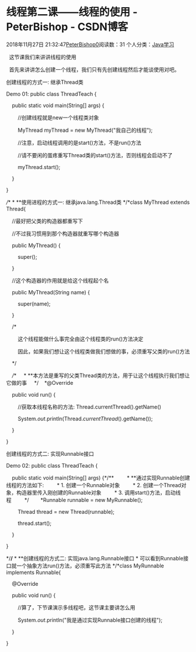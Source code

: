 # 线程第二课——线程的使用 - PeterBishop - CSDN博客





2018年11月27日 21:32:47[PeterBishop0](https://me.csdn.net/qq_40061421)阅读数：31
个人分类：[Java学习](https://blog.csdn.net/qq_40061421/article/category/8087498)









  这节课我们来讲讲线程的使用



  首先来讲讲怎么创建一个线程，我们只有先创建线程然后才能谈使用对吧。



创建线程的方式一: 继承Thread类



Demo 01:
public class ThreadTeach {



    public static void main(String[] args) {

        //创建线程就是new一个线程类对象

        MyThread myThread = new MyThread("我自己的线程");



        //注意，启动线程调用的是start()方法，不是run()方法

        //请不要闲的蛋疼重写Thread类的start()方法，否则线程会启动不了

        myThread.start();

    }

}



*/** * **使用进程的方式一: 继承java.lang.Thread类 */*class MyThread extends Thread{



    //最好把父类的构造器都重写下

    //不过我习惯用到那个构造器就重写哪个构造器



    public MyThread() {

        super();

    }



    //这个构造器的作用就是给这个线程起个名

    public MyThread(String name) {

        super(name);

    }



    /*

        这个线程能做什么事完全由这个线程类的run()方法决定

        因此，如果我们想让这个线程类做我们想做的事，必须重写父类的run()方法

    */



    */**     * **本方法是重写的父类Thread类的方法，用于让这个线程执行我们想让它做的事     */    *@Override

    public void run() {

        //获取本线程名称的方法: Thread.currentThread().getName()

        System.*out*.println(Thread.*currentThread*().getName());

    }

}




创建线程的方式二: 实现Runnable接口

Demo 02:
public class ThreadTeach {



    public static void main(String[] args) {*/**         * **通过实现Runnable创建线程的方法如下:         * 1. 创建一个Runnable对象         * 2. 创建一个Thread对象，构造器里传入刚创建的Runnable对象         * 3. 调用start()方法，启动线程         */        *Runnable runnable = new MyRunnable();

        Thread thread = new Thread(runnable);

        thread.start();

    }

}



*/**/** * **创建线程的方式二: 实现java.lang.Runnable接口 * 可以看到Runnable接口就一个抽象方法run()方法，必须重写此方法 */*class MyRunnable implements Runnable{



    @Override

    public void run() {

        //算了，下节课演示多线程吧，这节课主要讲怎么用

        System.*out*.println("我是通过实现Runnable接口创建的线程");

    }

}




